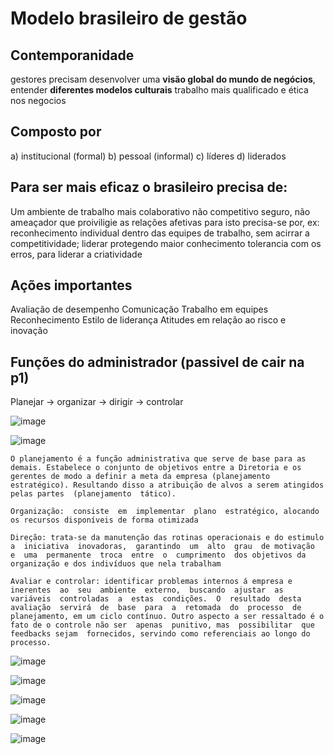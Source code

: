 # Modelo brasileiro de gestão

## Contemporanidade
gestores precisam desenvolver uma **visão global do mundo de negócios**, entender **diferentes modelos culturais**
trabalho mais qualificado e ética nos negocios

## Composto por
a) institucional (formal)
b) pessoal (informal)
c) líderes
d) liderados

## Para ser mais eficaz o brasileiro precisa de:

Um ambiente de trabalho mais colaborativo
não competitivo
seguro, não ameaçador
que proiviligie as relações afetivas
para isto precisa-se por, ex:
reconhecimento individual dentro das equipes de trabalho, sem acirrar a competitividade;
liderar protegendo
maior conhecimento
tolerancia com os erros, para liderar a criatividade

## Ações importantes
Avaliação de desempenho
Comunicação
Trabalho em equipes
Reconhecimento
Estilo de liderança
Atitudes em relação ao risco e inovação

## Funções do administrador (passivel de cair na p1)
Planejar -> organizar -> dirigir -> controlar

![image](https://github.com/Cestaro0/Fatec-Seguranca-da-Informacao/assets/99103680/aabef54c-d794-4e89-b8bb-f7f08e86d104)


![image](https://github.com/Cestaro0/Fatec-Seguranca-da-Informacao/assets/99103680/2ba3310e-a079-4040-851f-60a75d6b5514)

```
O planejamento é a função administrativa que serve de base para as demais. Estabelece o conjunto de objetivos entre a Diretoria e os gerentes de modo a definir a meta da empresa (planejamento estratégico). Resultando disso a atribuição de alvos a serem atingidos pelas partes  (planejamento  tático). ​

Organização:  consiste  em  implementar  plano  estratégico, alocando os recursos disponíveis de forma otimizada​

Direção: trata-se da manutenção das rotinas operacionais e do estimulo  a  iniciativa  inovadoras,  garantindo  um  alto  grau  de motivação  e  uma  permanente  troca  entre  o  cumprimento  dos objetivos da organização e dos indivíduos que nela trabalham​

Avaliar e controlar: identificar problemas internos á empresa e  inerentes  ao  seu  ambiente  externo,  buscando  ajustar  as variáveis  controladas  a  estas  condições.  O  resultado  desta avaliação  servirá  de  base  para  a  retomada  do  processo  de planejamento, em um ciclo contínuo. Outro aspecto a ser ressaltado é o fato de o controle não ser  apenas  punitivo, mas  possibilitar  que  feedbacks sejam  fornecidos, servindo como referenciais ao longo do processo.
```

![image](https://github.com/Cestaro0/Fatec-Seguranca-da-Informacao/assets/99103680/165041d9-0da1-4048-a9ec-74db98cf963c)

![image](https://github.com/Cestaro0/Fatec-Seguranca-da-Informacao/assets/99103680/414f9521-413d-4820-a653-d176f49d7e3f)

![image](https://github.com/Cestaro0/Fatec-Seguranca-da-Informacao/assets/99103680/8d0c8ead-329e-48d8-ada8-f3e4fc68ea4c)

![image](https://github.com/Cestaro0/Fatec-Seguranca-da-Informacao/assets/99103680/22b1801b-6dda-4ece-9268-2c7f605386ed)

![image](https://github.com/Cestaro0/Fatec-Seguranca-da-Informacao/assets/99103680/703a9b3e-ba52-4ce3-8db5-94fdc2c3e61a)

